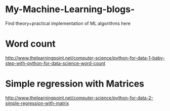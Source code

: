 # My-Machine-Learning-blogs-
Find theory+practical implementation of ML algorithms here



# Word count
http://www.thelearningpoint.net/computer-science/python-for-data-1-baby-step-with-python-for-data-science-word-count

# Simple regression with Matrices
http://www.thelearningpoint.net/computer-science/python-for-data-2-simple-regression-with-matrix

